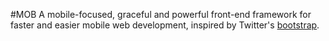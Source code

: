 #MOB
A mobile-focused, graceful and powerful front-end framework for faster and easier mobile web development, inspired by Twitter's <a href="http://twitter.github.com/bootstrap/">bootstrap</a>.
